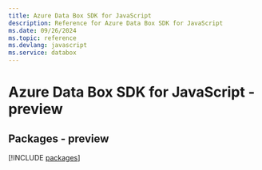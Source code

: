 ```yaml
---
title: Azure Data Box SDK for JavaScript
description: Reference for Azure Data Box SDK for JavaScript
ms.date: 09/26/2024
ms.topic: reference
ms.devlang: javascript
ms.service: databox
---
```

# Azure Data Box SDK for JavaScript - preview
## Packages - preview
[!INCLUDE [packages](data-box-index.md)]